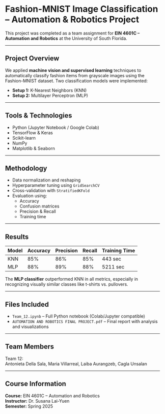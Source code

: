 # Fashion-MNIST Image Classification – Automation & Robotics Project

This project was completed as a team assignment for **EIN 4601C – Automation and Robotics** at the University of South Florida.

---

##  Project Overview

We applied **machine vision and supervised learning** techniques to automatically classify fashion items from grayscale images using the Fashion-MNIST dataset. Two classification models were implemented:

- **Setup 1:** K-Nearest Neighbors (KNN)
- **Setup 2:** Multilayer Perceptron (MLP)

---

##  Tools & Technologies

- Python (Jupyter Notebook / Google Colab)
- TensorFlow & Keras
- Scikit-learn
- NumPy
- Matplotlib & Seaborn

---

##  Methodology

- Data normalization and reshaping
- Hyperparameter tuning using `GridSearchCV`
- Cross-validation with `StratifiedKFold`
- Evaluation using:
  - Accuracy
  - Confusion matrices
  - Precision & Recall
  - Training time

---

##  Results

| Model | Accuracy | Precision | Recall | Training Time |
|-------|----------|-----------|--------|----------------|
| KNN   | 85%      | 86%       | 85%    | 443 sec        |
| MLP   | 88%      | 89%       | 88%    | 5211 sec       |

The **MLP classifier** outperformed KNN in all metrics, especially in recognizing visually similar classes like t-shirts vs. pullovers.

---

## Files Included

- `Team_12.ipynb` – Full Python notebook (Colab/Jupyter compatible)
- `AUTOMATION AND ROBOTICS FINAL PROJECT.pdf` – Final report with analysis and visualizations

---
## Team Members

Team 12:  
Antonieta Della Sala, Maria Villarreal, Laiba Aurangzeb, Cagla Unsalan

---

## Course Information

**Course:** EIN 4601C – Automation and Robotics  
**Instructor:** Dr. Susana Lai-Yuen  
**Semester:** Spring 2025

